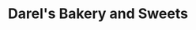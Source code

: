 ---
title: "Darel's Bakery and Sweets"
url: /jacksonville/darels-bakery-and-sweets/
shop: bakery
---